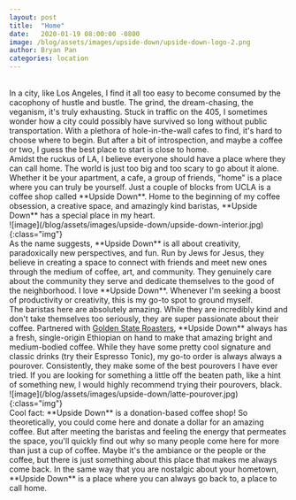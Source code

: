 ```yaml
---
layout: post
title:  "Home"
date:   2020-01-19 08:00:00 -0800
image: /blog/assets/images/upside-down/upside-down-logo-2.png
author: Bryan Pan
categories: location
---
```

<br/>
In a city, like Los Angeles, I find it all too easy to become consumed by the cacophony of hustle and bustle. The grind, the dream-chasing, the veganism, it's truly exhausting. Stuck in traffic on the 405, I sometimes wonder how a city could possibly have survived so long without public transportation. With a plethora of hole-in-the-wall cafes to find, it's hard to choose where to begin. But after a bit of introspection, and maybe a coffee or two, I guess the best place to start is close to home.
<br/>  
Amidst the ruckus of LA, I believe everyone should have a place where they can call home. The world is just too big and too scary to go about it alone. Whether it be your apartment, a cafe, a group of friends, "home" is a place where you can truly be yourself. Just a couple of blocks from UCLA is a coffee shop called **Upside Down**. Home to the beginning of my coffee obsession, a creative space, and amazingly kind baristas, **Upside Down** has a special place in my heart.  
<br/>  
![image](/blog/assets/images/upside-down/upside-down-interior.jpg){:class="img"}
<br/>  
As the name suggests, **Upside Down** is all about creativity, paradoxically new perspectives, and fun. Run by Jews for Jesus, they believe in creating a space to connect with friends and meet new ones through the medium of coffee, art, and community. They genuinely care about the community they serve and dedicate themselves to the good of the neighborhood. I love **Upside Down**. Whenever I'm seeking a boost of productivity or creativity, this is my go-to spot to ground myself.
<br/>  
The baristas here are absolutely amazing. While they are incredibly kind and don't take themselves too seriously, they are super passionate about their coffee. Partnered with <a href="https://goldenstatecoffee.com/" target="_blank">Golden State Roasters</a>, **Upside Down** always has a fresh, single-origin Ethiopian on hand to make that amazing bright and medium-bodied coffee. While they have some pretty cool signature and classic drinks (try their Espresso Tonic), my go-to order is always always a pourover. Consistently, they make some of the best pourovers I have ever tried. If you are looking for something a little off the beaten path, like a hint of something new, I would highly recommend trying their pourovers, black.  
<br/>  
![image](/blog/assets/images/upside-down/latte-pourover.jpg){:class="img"}
<br/>  
Cool fact: **Upside Down** is a donation-based coffee shop! So theoretically, you could come here and donate a dollar for an amazing coffee. But after meeting the baristas and feeling the energy that permeates the space, you'll quickly find out why so many people come here for more than just a cup of coffee. Maybe it's the ambiance or the people or the coffee, but there is just something about this place that makes me always come back. In the same way that you are nostalgic about your hometown, **Upside Down** is a place where you can always go back to, a place to call home.
